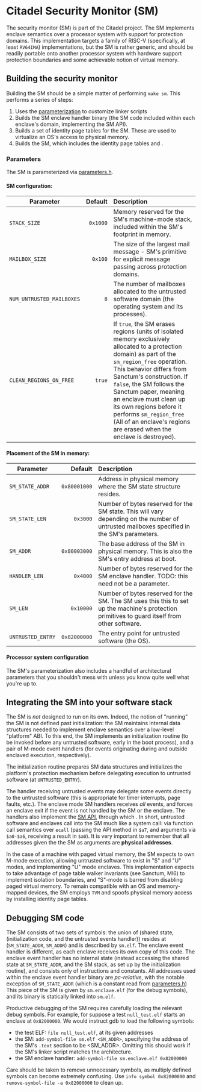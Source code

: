 # Citadel Security Monitor (SM)

The security monitor (SM) is part of the Citadel project.
The SM implements enclave semantics over a processor system with support for protection domains.
This implementation targets a family of RISC-V (specifically, at least `RV64IMA`) implementations, but the SM is rather generic, and should be readily portable onto another processor system with hardware support protection boundaries and some achievable notion of virtual memory.

## Building the security monitor

Building the SM should be a simple matter of performing `make sm`.
This performs a series of steps:

1. Uses the [parameterization](#parameters) to customize linker scripts
2. Builds the SM enclave handler binary (the SM code included within each enclave's domain, implementing the SM API).
3. Builds a set of identity page tables for the SM. These are used to virtualize an OS's access to physical memory.
4. Builds the SM, which includes the identity page tables and .

### Parameters

The SM is parameterized via [parameters.h](platform/parameters.h).

#### SM configuration:

| Parameter                 | Default  | Description  |
| ------------------------- | --------:|:------------ |
| `STACK_SIZE`              | `0x1000` | Memory reserved for the SM's machine-mode stack, included within the SM's footprint in memory. |
| `MAILBOX_SIZE`            | `0x100`  | The size of the largest mail message - SM's primitive for explicit message passing across protection domains. |
| `NUM_UNTRUSTED_MAILBOXES` | `8`      | The number of mailboxes allocated to the untrusted software domain (the operating system and its processes). |
| `CLEAN_REGIONS_ON_FREE`   | `true`   | If `true`, the SM erases regions (units of isolated memory exclusively allocated to a protection domain) as part of the `sm_region_free` operation. This behavior differs from Sanctum's construction. If `false`, the SM follows the Sanctum paper, meaning an enclave must clean up its own regions before it performs `sm_region_free` (All of an enclave's regions are erased when the enclave is destroyed). |

#### Placement of the SM in memory:

| Parameter       | Default      | Description  |
| --------------- | ------------:|:------------ |
| `SM_STATE_ADDR` | `0x80001000` | Address in physical memory where the SM state structure resides. |
| `SM_STATE_LEN`  | `0x3000`     | Number of bytes reserved for the SM state. This will vary depending on the number of untrusted mailboxes specified in the SM's parameters. |
| `SM_ADDR`       | `0x80003000` | The base address of the SM in physical memory. This is also the SM's entry address at boot. |
| `HANDLER_LEN`   | `0x4000`     | Number of bytes reserved for the SM enclave handler. TODO: this need not be a parameter. |
| `SM_LEN`        | `0x10000`     | Number of bytes reserved for the SM. The SM uses this this to set up the machine's protection primitives to guard itself from other software. |
| `UNTRUSTED_ENTRY` | `0x82000000` | The entry point for untrusted software (the OS). |

#### Processor system configuration

The SM's parameterization also includes a handful of architectural parameters that you shouldn't mess with unless you know quite well what you're up to.

## Integrating the SM into your software stack

The SM is *not* designed to run on its own.
Indeed, the notion of "running" the SM is not defined past initialization: the SM maintains internal data structures needed to implement enclave semantics over a low-level "platform" ABI.
To this end, the SM implements an initialization routine (to be invoked before any untrusted software, early in the boot process), and a pair of M-mode event handlers (for events originating during and outside enclaved execution, respectively).

The initialization routine prepares SM data structures and initializes the platform's protection mechanism before delegating execution to untrusted software (at `UNTRUSTED_ENTRY`).

The handler receiving untrusted events may delegate some events directly to the untrusted software (this is appropriate for timer interrupts, page faults, etc.).
The enclave mode SM handlers receives *all* events, and forces an enclave exit if the event is not handled by the SM or the enclave.
The handlers also implement the [SM API](src/api.h), through which .
In short, untrusted software and enclaves call into the SM much like a system call: via function call semantics over `ecall` (passing the API method in `$a7`, and arguments via `$a0-$a6`, receiving a result in `$a0`).
It is very important to remember that all addresses given the the SM as arguments are **physical addresses**.

In the case of a machine with paged virtual memory, the SM expects to own M-mode execution, allowing untrusted software to exist in "S" and "U" modes, and implementing "U" mode enclaves.
This implementation expects to take advantage of page table walker invariants (see Sanctum, MI6) to implement isolation boundaries, and "S"-mode is barred from disabling paged virtual memory.
To remain compatible with an OS and memory-mapped devices, the SM employs `TVM` and spoofs physical memory access by installing identity page tables.

## Debugging SM code

The SM consists of two sets of symbols: the union of (shared state, (initialization code, and the untrusted events handler)) resides at (`SM_STATE_ADDR`, `SM_ADDR`) and is described by `sm.elf`.
The enclave event handler is different, as each enclave receives its own copy of this code.
The enclave event handler has no internal state (instead accessing the shared state at `SM_STATE_ADDR`, and the SM stack, as set up by the initialization routine), and consists only of instructions and constants.
All addresses used within the enclave event handler binary are *pc-relative*, with the notable exception of `SM_STATE_ADDR` (which is a constant read from [parameters.h](platform/parameters.h))
This piece of the SM is given by `sm.enclave.elf` (for the debug symbols), and its binary is statically linked into `sm.elf`.

Productive debugging of the SM requires carefully loading the relevant debug symbols. For example, for suppose a test `null_test.elf` starts an enclave at `0x82000000`.
We would instruct gdb to load the following symbols:

- the test ELF: `file null_test.elf`, at its given addresses
- the SM: `add-symbol-file sm.elf <SM_ADDR>`, specifying the address of the SM's `.text` section to be <SM_ADDR>. Omitting this should work if the SM's linker script matches the architecture.
- the SM enclave handler: `add-symbol-file sm.enclave.elf 0x82000000`

Care should be taken to remove unnecessary symbols, as multiply defined symbols can become extremely confusing.
Use `info symbol 0x82000000` and `remove-symbol-file -a 0x82000000` to clean up.
